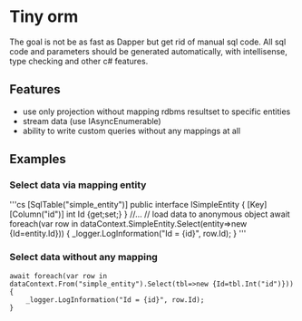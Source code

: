 # Tiny orm
The goal is not be as fast as Dapper but get rid of manual sql code.
All sql code and parameters should be generated automatically, with intellisense, type checking and other c# features.
## Features
* use only projection without mapping rdbms resultset to specific entities
* stream data (use IAsyncEnumerable)
* ability to write custom queries without any mappings at all 
## Examples
### Select data via mapping entity
'''cs
[SqlTable("simple_entity")]
public interface ISimpleEntity
{
    [Key]
    [Column("id")]
    int Id {get;set;}
}
//...
// load data to anonymous object
await foreach(var row in dataContext.SimpleEntity.Select(entity=>new {Id=entity.Id}))
{
    _logger.LogInformation("Id = {id}", row.Id);
}
'''
### Select data without any mapping
    await foreach(var row in dataContext.From("simple_entity").Select(tbl=>new {Id=tbl.Int("id")}))
    {
        _logger.LogInformation("Id = {id}", row.Id);
    }